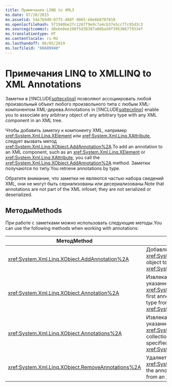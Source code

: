 ```yaml
---
title: Примечания LINQ to XML3
ms.date: 07/20/2015
ms.assetid: 54e7b9d0-07f5-488f-9065-b6e6b870f810
ms.openlocfilehash: 5f1940be2fc126ff9e9c7a4cb37e5cc7fc95d3c3
ms.sourcegitcommit: d8ebe0ee198f5d38387a80ba50f395386779334f
ms.translationtype: HT
ms.contentlocale: ru-RU
ms.lasthandoff: 06/05/2019
ms.locfileid: "66689940"
---
```

# <a name="linq-to-xml-annotations"></a><span data-ttu-id="e216e-102">Примечания LINQ to XML</span><span class="sxs-lookup"><span data-stu-id="e216e-102">LINQ to XML Annotations</span></span>

<span data-ttu-id="e216e-103">Заметки в [!INCLUDE[sqltecxlinq](~/includes/sqltecxlinq-md.md)] позволяют ассоциировать любой произвольный объект любого произвольного типа с любым XML-компонентом XML-дерева.</span><span class="sxs-lookup"><span data-stu-id="e216e-103">Annotations in [!INCLUDE[sqltecxlinq](~/includes/sqltecxlinq-md.md)] enable you to associate any arbitrary object of any arbitrary type with any XML component in an XML tree.</span></span>

<span data-ttu-id="e216e-104">Чтобы добавить заметку к компоненту XML, например <xref:System.Xml.Linq.XElement> или <xref:System.Xml.Linq.XAttribute>, следует вызвать метод <xref:System.Xml.Linq.XObject.AddAnnotation%2A>.</span><span class="sxs-lookup"><span data-stu-id="e216e-104">To add an annotation to an XML component, such as an <xref:System.Xml.Linq.XElement> or <xref:System.Xml.Linq.XAttribute>, you call the <xref:System.Xml.Linq.XObject.AddAnnotation%2A> method.</span></span> <span data-ttu-id="e216e-105">Заметки получаются по типу.</span><span class="sxs-lookup"><span data-stu-id="e216e-105">You retrieve annotations by type.</span></span>

<span data-ttu-id="e216e-106">Обратите внимание, что заметки не являются частью набора сведений XML, они не могут быть сериализованы или десериализованы.</span><span class="sxs-lookup"><span data-stu-id="e216e-106">Note that annotations are not part of the XML infoset; they are not serialized or deserialized.</span></span>

## <a name="methods"></a><span data-ttu-id="e216e-107">Методы</span><span class="sxs-lookup"><span data-stu-id="e216e-107">Methods</span></span>

<span data-ttu-id="e216e-108">При работе с заметками можно использовать следующие методы.</span><span class="sxs-lookup"><span data-stu-id="e216e-108">You can use the following methods when working with annotations:</span></span>

|<span data-ttu-id="e216e-109">Метод</span><span class="sxs-lookup"><span data-stu-id="e216e-109">Method</span></span>|<span data-ttu-id="e216e-110">Описание</span><span class="sxs-lookup"><span data-stu-id="e216e-110">Description</span></span>|
|------------|-----------------|
|<xref:System.Xml.Linq.XObject.AddAnnotation%2A>|<span data-ttu-id="e216e-111">Добавляет объект к списку заметок <xref:System.Xml.Linq.XObject>.</span><span class="sxs-lookup"><span data-stu-id="e216e-111">Adds an object to the annotation list of an <xref:System.Xml.Linq.XObject>.</span></span>|
|<xref:System.Xml.Linq.XObject.Annotation%2A>|<span data-ttu-id="e216e-112">Извлекает первый объект заметки указанного типа из <xref:System.Xml.Linq.XObject>.</span><span class="sxs-lookup"><span data-stu-id="e216e-112">Gets the first annotation object of the specified type from an <xref:System.Xml.Linq.XObject>.</span></span>|
|<xref:System.Xml.Linq.XObject.Annotations%2A>|<span data-ttu-id="e216e-113">Извлекает коллекцию заметок указанного типа для <xref:System.Xml.Linq.XObject>.</span><span class="sxs-lookup"><span data-stu-id="e216e-113">Gets a collection of annotations of the specified type for an <xref:System.Xml.Linq.XObject>.</span></span>|
|<xref:System.Xml.Linq.XObject.RemoveAnnotations%2A>|<span data-ttu-id="e216e-114">Удаляет заметки указанного типа из <xref:System.Xml.Linq.XObject>.</span><span class="sxs-lookup"><span data-stu-id="e216e-114">Removes the annotations of the specified type from an <xref:System.Xml.Linq.XObject>.</span></span>|
